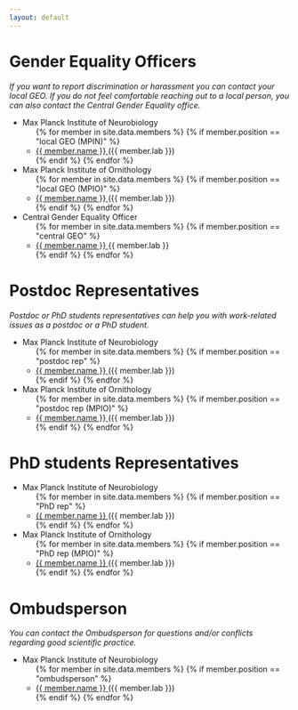 ```yaml
---
layout: default
---
```




# Gender Equality Officers
_If you want to report discrimination or harassment you can contact your local GEO. If you do not feel comfortable reaching out to a local person, you can also contact the Central Gender Equality office._

- Max Planck Institute of Neurobiology 
	<ul>
	{% for member in site.data.members %}
		{% if member.position == "local GEO (MPIN)" %}
		  <li>
			<a href="mailto:{{ member.email }}">
			  {{ member.name }}
			</a>
			  ({{ member.lab }})
		  </li>
		  {% endif %}
		{% endfor %}
	</ul>
- Max Planck Institute of Ornithology 
	<ul>
	{% for member in site.data.members %}
		{% if member.position == "local GEO (MPIO)" %}
		  <li>
			<a href="mailto:{{ member.email }}">
			  {{ member.name }}
			</a>
			  ({{ member.lab }})
		  </li>
		  {% endif %}
		{% endfor %}
	</ul>
- Central Gender Equality Officer
	<ul>
	{% for member in site.data.members %}
		{% if member.position == "central GEO" %}
		  <li>
			<a href="mailto:{{ member.email }}">
			  {{ member.name }}
			</a>
			  {{ member.lab }}
		  </li>
		  {% endif %}
		{% endfor %}
	</ul>

# Postdoc Representatives
_Postdoc or PhD students representatives can help you with work-related issues as a postdoc or a PhD student._

- Max Planck Institute of Neurobiology 
	<ul>
	{% for member in site.data.members %}
		{% if member.position == "postdoc rep" %}
		  <li>
			<a href="mailto:{{ member.email }}">
			  {{ member.name }}
			</a>
			  ({{ member.lab }})
		  </li>
		  {% endif %}
		{% endfor %}
	</ul>	 
- Max Planck Institute of Ornithology 
	<ul>
	{% for member in site.data.members %}
		{% if member.position == "postdoc rep (MPIO)" %}
		  <li>
			<a href="mailto:{{ member.email }}">
			  {{ member.name }}
			</a>
			  ({{ member.lab }})
		  </li>
		  {% endif %}
		{% endfor %}
	</ul>

# PhD students Representatives
- Max Planck Institute of Neurobiology 
	<ul>
	{% for member in site.data.members %}
		{% if member.position == "PhD rep" %}
		  <li>
			<a href="mailto:{{ member.email }}">
			  {{ member.name }}
			</a>
			  ({{ member.lab }})
		  </li>
		  {% endif %}
		{% endfor %}
	</ul>
- Max Planck Institute of Ornithology 
	<ul>
	{% for member in site.data.members %}
		{% if member.position == "PhD rep (MPIO)" %}
		  <li>
			<a href="mailto:{{ member.email }}">
			  {{ member.name }}
			</a>
			  ({{ member.lab }})
		  </li>
		  {% endif %}
		{% endfor %}
	</ul>

# Ombudsperson
_You can contact the Ombudsperson for questions and/or conflicts regarding good scientific practice._

- Max Planck Institute of Neurobiology 
	<ul>
	{% for member in site.data.members %}
		{% if member.position == "ombudsperson" %}
		  <li>
			<a href="mailto:{{ member.email }}">
			  {{ member.name }}
			</a>
			  ({{ member.lab }})
		  </li>
		  {% endif %}
		{% endfor %}
	</ul>


